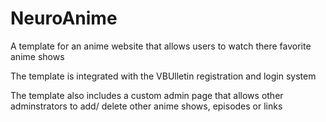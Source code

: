 NeuroAnime
==========

<p> A template for an anime website that allows users to watch there favorite anime shows </p>

<p> The template is integrated with the VBUlletin registration and login system</p>

<p>The template also includes a custom admin page that allows other adminstrators to add/ delete other anime shows, episodes or links</p>
